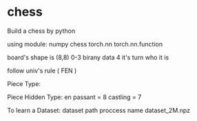 # chess

Build a chess by python

using module:
  numpy
  chess
  torch.nn
  torch.nn.function

board's shape is (8,8)
	0-3
		birany data
	4
		it's turn who it is

follow univ's rule ( FEN )


Piece Type:


Piece Hidden Type:
  en passant = 8
  castling = 7

To learn a Dataset:
	dataset
		path
			proccess
		name
			dataset_2M.npz


